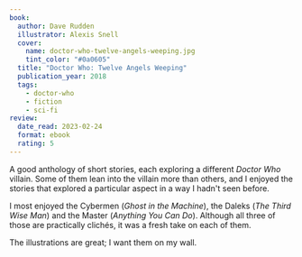```yaml
---
book:
  author: Dave Rudden
  illustrator: Alexis Snell
  cover:
    name: doctor-who-twelve-angels-weeping.jpg
    tint_color: "#0a0605"
  title: "Doctor Who: Twelve Angels Weeping"
  publication_year: 2018
  tags:
    - doctor-who
    - fiction
    - sci-fi
review:
  date_read: 2023-02-24
  format: ebook
  rating: 5
---
```


A good anthology of short stories, each exploring a different *Doctor Who* villain.
Some of them lean into the villain more than others, and I enjoyed the stories that explored a particular aspect in a way I hadn't seen before.

I most enjoyed the Cybermen (*Ghost in the Machine*), the Daleks (*The Third Wise Man*) and the Master (*Anything You Can Do*).
Although all three of those are practically clichés, it was a fresh take on each of them.

The illustrations are great; I want them on my wall.
